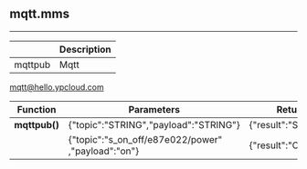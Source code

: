 ## mqtt.mms

---

|  | Description |
| --- | --- |
| mqttpub | Mqtt |

mqtt@hello.ypcloud.com

| Function | Parameters | Return |
| --- | --- | --- |
| **mqttpub\(\)** | {"topic":"STRING","payload":"STRING"} | {"result":"STRING"} |
|  | {"topic":"s\_on\_off/e87e022/power" ,"payload":"on"} | {"result":"OK"} |



